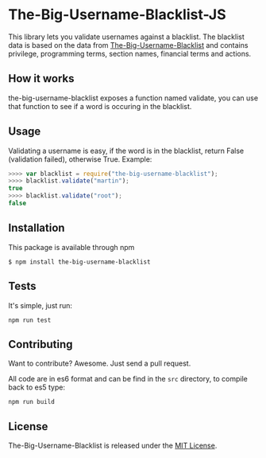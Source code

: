 # The-Big-Username-Blacklist-JS

This library lets you validate usernames against a blacklist. The blacklist data is based on the data from [The-Big-Username-Blacklist](https://github.com/marteinn/The-Big-Username-Blacklist) and contains privilege, programming terms, section names, financial terms and actions.


## How it works

the-big-username-blacklist exposes a function named validate, you can use that function to see if a word is occuring in the blacklist.


## Usage

Validating a username is easy, if the word is in the blacklist, return False (validation failed), otherwise True. Example:

```javascript
>>>> var blacklist = require("the-big-username-blacklist");
>>>> blacklist.validate("martin");
true
>>>> blacklist.validate("root");
false
```


## Installation

This package is available through npm

    $ npm install the-big-username-blacklist


## Tests

It's simple, just run:

    npm run test


## Contributing

Want to contribute? Awesome. Just send a pull request.

All code are in es6 format and can be find in the `src` directory, to compile back to es5 type:

    npm run build


## License

The-Big-Username-Blacklist is released under the [MIT License](http://www.opensource.org/licenses/MIT).
